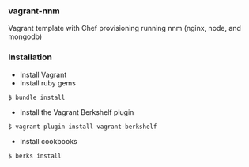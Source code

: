 ### vagrant-nnm

Vagrant template with Chef provisioning running nnm (nginx, node, and mongodb)

### Installation

* Install Vagrant
* Install ruby gems

```
$ bundle install
```

* Install the Vagrant Berkshelf plugin

```
$ vagrant plugin install vagrant-berkshelf
```

* Install cookbooks

```
$ berks install
```
